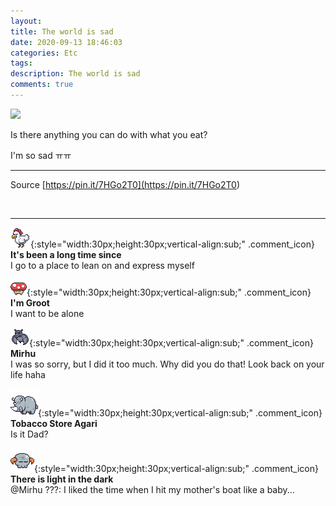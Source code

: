 ```yaml
---
layout: 
title: The world is sad
date: 2020-09-13 18:46:03
categories: Etc
tags: 
description: The world is sad
comments: true
---
```


![](https://blog.kakaocdn.net/dn/tUgac/btqIvE9kvYW/D7IkaQi6rqFiwwd9AMeGA0/img.gif)

Is there anything you can do with what you eat?

I'm so sad ㅠㅠ

* * *

Source [https://pin.it/7HGo2T0](<https://pin.it/7HGo2T0>)

​

* * *

![comment](/assets/character/chicken.png){:style="width:30px;height:30px;vertical-align:sub;" .comment_icon} **It's been a long time since**  
I go to a place to lean on and express myself   
  
![comment](/assets/character/mushroom.png){:style="width:30px;height:30px;vertical-align:sub;" .comment_icon} **I'm Groot**  
I want to be alone   
  
![comment](/assets/character/bat.png){:style="width:30px;height:30px;vertical-align:sub;" .comment_icon} **Mirhu**  
I was so sorry, but I did it too much. Why did you do that! Look back on your life haha  
  
![comment](/assets/character/rino.png){:style="width:30px;height:30px;vertical-align:sub;" .comment_icon} **Tobacco Store Agari**  
Is it Dad?   
  
![comment](/assets/character/skull.png){:style="width:30px;height:30px;vertical-align:sub;" .comment_icon} **There is light in the dark**  
@Mirhu ???: I liked the time when I hit my mother's boat like a baby...  
  

